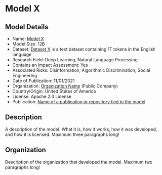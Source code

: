 # Model X

## Model Details

- Name: [Model X](link-to-the-model-paper-or-repo)
- Model Size: 12B
- Dataset: [Dataset X](link-to-the-dataset-paper-or-repo) is a text dataset containing 1T tokens in the English language
- Research Field: Deep Learning, Natural Language Processing
- Contains an Impact Assessment: Yes
- Associated Risks: Disinformation, Algorithmic Discrimination, Social Engineering
- Date of Publication: 11/01/2021
- Organization: [Organization Name](link-to-their-home-page) (Public Company)
- Country/Origin: United States of America
- License: Apache 2.0 License
- Publication: [Name of a publication or repository tied to the model](link-to-the-model-paper-or-repo)

## Description

A description of the model. What it is, how it works, how it was developed, and how it is licensed. Maximum three paragraphs long!

## Organization

Description of the organization that developed the model. Maximum two paragraphs long!
